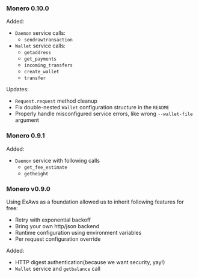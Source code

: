### Monero 0.10.0

Added:

  - `Daemon` service calls:
    - `sendrawtransaction`
  - `Wallet` service calls:
    - `getaddress`
    - `get_payments`
    - `incoming_transfers`
    - `create_wallet`
    - `transfer`

Updates:

  - `Request.request` method cleanup
  - Fix double-nested `Wallet` configuration structure in the `README`
  - Properly handle misconfigured service errors, like wrong `--wallet-file` argument

### Monero 0.9.1

Added:

  - `Daemon` service with following calls
    - `get_fee_estimate`
    - `getheight`

### Monero v0.9.0

Using ExAws as a foundation allowed us to inherit following features for free:

  - Retry with exponential backoff
  - Bring your own http/json backend
  - Runtime configuration using environment variables
  - Per request configuration override

Added:

  - HTTP digest authentication(because we want security, yay!)
  - `Wallet` service and `getbalance` call
